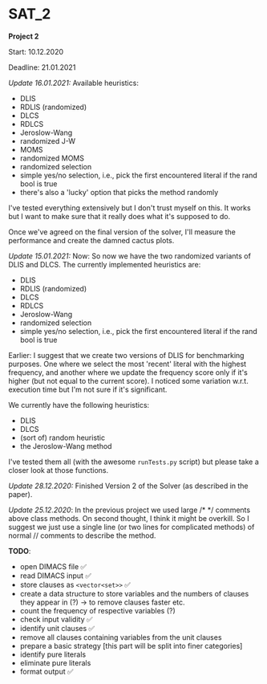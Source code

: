 # SAT_2

**Project 2**

Start: 10.12.2020

Deadline: 21.01.2021

*Update 16.01.2021:*
Available heuristics:
- DLIS
- RDLIS (randomized)
- DLCS
- RDLCS
- Jeroslow-Wang
- randomized J-W
- MOMS
- randomized MOMS
- randomized selection
- simple yes/no selection, i.e., pick the first encountered literal if the rand bool is true
- there's also a 'lucky' option that picks the method randomly

I've tested everything extensively but I don't trust myself on this. It works but I want to make sure that it really does what it's supposed to do.

Once we've agreed on the final version of the solver, I'll measure the performance and create the damned cactus plots.

*Update 15.01.2021:*
Now:
So now we have the two randomized variants of DLIS and DLCS. The currently implemented heuristics are:
- DLIS
- RDLIS (randomized)
- DLCS
- RDLCS
- Jeroslow-Wang
- randomized selection
- simple yes/no selection, i.e., pick the first encountered literal if the rand bool is true

Earlier:
I suggest that we create two versions of DLIS for benchmarking purposes. One where we select the most 'recent' literal with the highest frequency, and another where we update the frequency score only if it's higher (but not equal to the current score). I noticed some variation w.r.t. execution time but I'm not sure if it's significant.

We currently have the following heuristics:
- DLIS
- DLCS
- (sort of) random heuristic
- the Jeroslow-Wang method

I've tested them all (with the awesome `runTests.py` script) but please take a closer look at those functions.

*Update 28.12.2020:*
Finished Version 2 of the Solver (as described in the paper).

*Update 25.12.2020*:
In the previous project we used large /* */ comments above class methods.
On second thought, I think it might be overkill. So I suggest we just use
a single line (or two lines for complicated methods) of normal // comments
to describe the method.

**TODO**:

- open DIMACS file :white_check_mark:
- read DIMACS input :white_check_mark:
- store clauses as `<vector<set>>` :white_check_mark:
- create a data structure to store variables and the numbers of clauses they appear in (?) -> to remove clauses faster etc.
- count the frequency of respective variables (?)
- check input validity :white_check_mark:
- identify unit clauses :white_check_mark:
- remove all clauses containing variables from the unit clauses
- prepare a basic strategy [this part will be split into finer categories]
- identify pure literals
- eliminate pure literals
- format output :white_check_mark:
